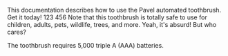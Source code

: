 This documentation describes how to use the Pavel automated
toothbrush. Get it today! 
123
456
Note that this toothbrush is totally safe to use for children,
adults, pets, wildlife, trees, and more. Yeah, it's absurd! But who cares?

The toothbrush requires 5,000 triple A (AAA) batteries.